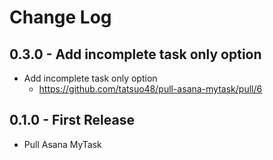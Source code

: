 # Change Log

## 0.3.0 - Add incomplete task only option

- Add incomplete task only option
  - https://github.com/tatsuo48/pull-asana-mytask/pull/6

## 0.1.0 - First Release

- Pull Asana MyTask

